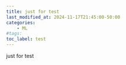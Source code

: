 ```yaml
---
title: just for test
last_modified_at: 2024-11-17T21:45:00-50:00
categories: 
    - ML
#tags:
toc_label: test
---
```


just for test